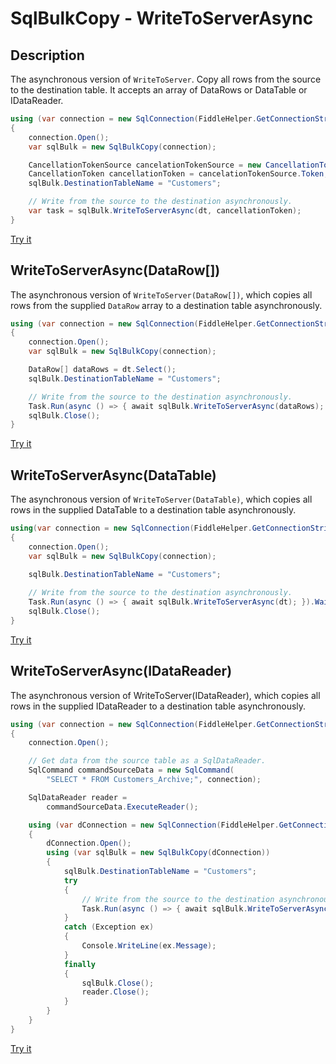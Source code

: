 # SqlBulkCopy - WriteToServerAsync

## Description

The asynchronous version of `WriteToServer`. Copy all rows from the source to the destination table. It accepts an array of DataRows or DataTable or IDataReader.


```csharp
using (var connection = new SqlConnection(FiddleHelper.GetConnectionStringSqlServer()))
{
    connection.Open();
    var sqlBulk = new SqlBulkCopy(connection);

    CancellationTokenSource cancelationTokenSource = new CancellationTokenSource();
    CancellationToken cancellationToken = cancelationTokenSource.Token;
    sqlBulk.DestinationTableName = "Customers";

    // Write from the source to the destination asynchronously.
    var task = sqlBulk.WriteToServerAsync(dt, cancellationToken);
}
```

[Try it](https://dotnetfiddle.net/NvWHk8)

## WriteToServerAsync(DataRow[])

The asynchronous version of `WriteToServer(DataRow[])`, which copies all rows from the supplied `DataRow` array to a destination table asynchronously.


```csharp
using (var connection = new SqlConnection(FiddleHelper.GetConnectionStringSqlServer()))
{
    connection.Open();
    var sqlBulk = new SqlBulkCopy(connection);

    DataRow[] dataRows = dt.Select();
    sqlBulk.DestinationTableName = "Customers";

    // Write from the source to the destination asynchronously.
    Task.Run(async () => { await sqlBulk.WriteToServerAsync(dataRows); }).Wait();
    sqlBulk.Close();
}
```
[Try it](https://dotnetfiddle.net/O01ZUP)

## WriteToServerAsync(DataTable)

The asynchronous version of `WriteToServer(DataTable)`, which copies all rows in the supplied DataTable to a destination table asynchronously.

```csharp
using(var connection = new SqlConnection(FiddleHelper.GetConnectionStringSqlServer()))
{
    connection.Open();
    var sqlBulk = new SqlBulkCopy(connection);

    sqlBulk.DestinationTableName = "Customers";
    
    // Write from the source to the destination asynchronously.
    Task.Run(async () => { await sqlBulk.WriteToServerAsync(dt); }).Wait();
    sqlBulk.Close();
}
```

[Try it](https://dotnetfiddle.net/Px1f03)

## WriteToServerAsync(IDataReader)

The asynchronous version of WriteToServer(IDataReader), which copies all rows in the supplied IDataReader to a destination table asynchronously.

```csharp
using (var connection = new SqlConnection(FiddleHelper.GetConnectionStringSqlServer()))
{
    connection.Open();

    // Get data from the source table as a SqlDataReader.
    SqlCommand commandSourceData = new SqlCommand(
        "SELECT * FROM Customers_Archive;", connection);

    SqlDataReader reader =
        commandSourceData.ExecuteReader();

    using (var dConnection = new SqlConnection(FiddleHelper.GetConnectionStringSqlServer()))
    {
        dConnection.Open();
        using (var sqlBulk = new SqlBulkCopy(dConnection))
        {
            sqlBulk.DestinationTableName = "Customers";
            try
            {
                // Write from the source to the destination asynchronously.
                Task.Run(async () => { await sqlBulk.WriteToServerAsync(reader); }).Wait();
            }
            catch (Exception ex)
            {
                Console.WriteLine(ex.Message);
            }
            finally
            {
                sqlBulk.Close();
                reader.Close();
            }
        }
    }
}
```

[Try it](https://dotnetfiddle.net/FBz0sv)